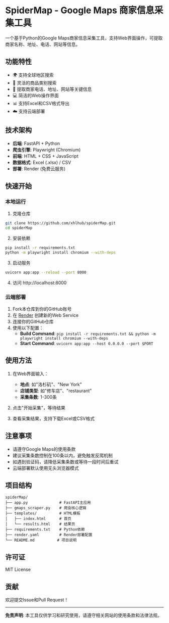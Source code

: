 # SpiderMap - Google Maps 商家信息采集工具

一个基于Python的Google Maps商家信息采集工具，支持Web界面操作，可提取商家名称、地址、电话、网站等信息。

## 功能特性

- 🌍 支持全球地区搜索
- 🏪 灵活的商品类别搜索
- 📱 提取商家电话、地址、网站等关键信息
- 💻 简洁的Web操作界面
- 📊 支持Excel和CSV格式导出
- ☁️ 支持云端部署

## 技术架构

- **后端**: FastAPI + Python
- **爬虫引擎**: Playwright (Chromium)
- **前端**: HTML + CSS + JavaScript
- **数据格式**: Excel (.xlsx) / CSV
- **部署**: Render (免费云服务)

## 快速开始

### 本地运行

1. 克隆仓库
```bash
git clone https://github.com/xhlhub/spiderMap.git
cd spiderMap
```

2. 安装依赖
```bash
pip install -r requirements.txt
python -m playwright install chromium --with-deps
```

3. 启动服务
```bash
uvicorn app:app --reload --port 8000
```

4. 访问 http://localhost:8000

### 云端部署

1. Fork本仓库到你的GitHub账号
2. 在 [Render](https://render.com) 创建新的Web Service
3. 连接你的GitHub仓库
4. 使用以下配置：
   - **Build Command**: `pip install -r requirements.txt && python -m playwright install chromium --with-deps`
   - **Start Command**: `uvicorn app:app --host 0.0.0.0 --port $PORT`

## 使用方法

1. 在Web界面输入：
   - **地点**: 如"洛杉矶"、"New York"
   - **店铺类型**: 如"修车店"、"restaurant"
   - **采集条数**: 1-300条

2. 点击"开始采集"，等待结果

3. 查看采集结果，支持下载Excel或CSV格式

## 注意事项

- 请遵守Google Maps的使用条款
- 建议采集条数控制在100条以内，避免触发反爬机制
- 如遇到验证码，请降低采集条数或等待一段时间后重试
- 云端部署默认使用无头浏览器模式

## 项目结构

```
spiderMap/
├── app.py              # FastAPI主应用
├── gmaps_scraper.py    # 爬虫核心逻辑
├── templates/          # HTML模板
│   ├── index.html      # 首页
│   └── results.html    # 结果页
├── requirements.txt    # Python依赖
├── render.yaml         # Render部署配置
└── README.md          # 项目说明
```

## 许可证

MIT License

## 贡献

欢迎提交Issue和Pull Request！

---

**免责声明**: 本工具仅供学习和研究使用，请遵守相关网站的使用条款和法律法规。 